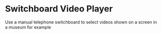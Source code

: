 # Switchboard Video Player

Use a manual telephone switchboard to select videos shown on a screen in a museum for example
